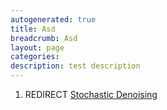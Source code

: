```yaml
---
autogenerated: true
title: Asd
breadcrumb: Asd
layout: page
categories: 
description: test description
---
```


1.  REDIRECT [Stochastic Denoising](Stochastic_Denoising)
